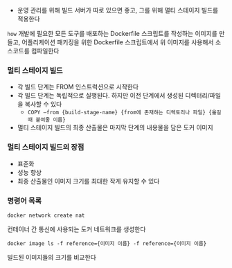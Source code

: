 * 운영 관리를 위해 빌드 서버가 따로 있으면 좋고, 그를 위해 멀티 스테이지 빌드를 적용한다

`how`  개발에 필요한 모든 도구를 배포하는 Dockerfile 스크립트를 작성하는 이미지를 만들고, 어플리케이션 패키징을 위한 Dockerfile 스크립트에서 위 이미지를 사용해서 소스코드를 컴파일한다

### 멀티 스테이지 빌드
* 각 빌드 단계는 FROM 인스트럭션으로 시작한다
* 각 빌드 단계는 독립적으로 실행된다. 하지만 이전 단계에서 생성된 디렉터리/파일을 복사할 수 있다 
  * `COPY —from {build-stage-name} {from에 존재하는 디렉토리나 파일} {옮길 때 붙여줄 이름}`
* 멀티 스테이지 빌드의 최종 산출물은 마지막 단계의 내용물을 담은 도커 이미지
### 멀티 스테이지 빌드의 장점
* 표준화
* 성능 향상
* 최종 산출물인 이미지 크기를 최대한 작게 유지할 수 있다


### 명령어 목록
`docker network create nat`

컨테이너 간 통신에 사용되는 도커 네트워크를 생성한다

`docker image ls -f reference={이미지 이름} -f reference={이미지 이름}`

빌드된 이미지들의 크기를 비교한다
